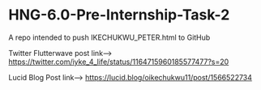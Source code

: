 # HNG-6.0-Pre-Internship-Task-2
A repo intended to push IKECHUKWU_PETER.html to GitHub

Twitter Flutterwave post link-->
https://twitter.com/iyke_4_life/status/1164715960185577477?s=20

Lucid Blog Post link-->
https://lucid.blog/oikechukwu11/post/1566522734
